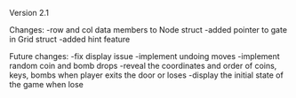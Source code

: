 Version 2.1

Changes:
-row and col data members to Node struct
-added pointer to gate in Grid struct
-added hint feature

Future changes:
-fix display issue
-implement undoing moves
-implement random coin and bomb drops
-reveal the coordinates and order of coins, keys, bombs when player exits the door or loses
-display the initial state of the game when lose

